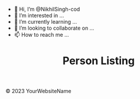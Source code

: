 - 👋 Hi, I’m @NikhilSingh-cod
- 👀 I’m interested in ...
- 🌱 I’m currently learning ...
- 💞️ I’m looking to collaborate on ...
- 📫 How to reach me ...

<!---
NikhilSingh-cod/NikhilSingh-cod is a ✨ special ✨ repository because its `README.md` (this file) appears on your GitHub profile.
You can click the Preview link to take a look at your changes.
--->
<!DOCTYPE html>
<html>
<head>
    <title>Person Listing Website</title>
</head>
<body>
    <header>
        <h1>Person Listing</h1>
    </header>
    <main>
        <!-- Person list goes here -->
    </main>
    <footer>
        <p>&copy; 2023 YourWebsiteName</p>
    </footer>
</body>
</html>
